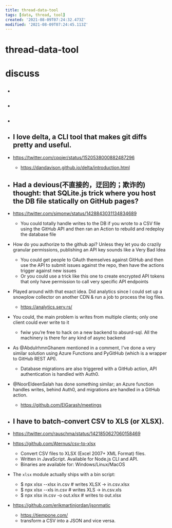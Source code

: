 ```yaml
---
title: thread-data-tool
tags: [data, thread, tool]
created: '2021-08-09T07:24:32.473Z'
modified: '2021-08-09T07:24:45.113Z'
---
```


# thread-data-tool

# discuss

- ## 

- ## 

- ## 

- ## I love delta, a CLI tool that makes git diffs pretty and useful.
- https://twitter.com/cpojer/status/1520538000882487296
  - https://dandavison.github.io/delta/introduction.html

- ## Had a devious(不直接的，迂回的；欺诈的) thought: that SQLite.js trick where you host the DB file statically on GitHub pages? 
- https://twitter.com/simonw/status/1428843031134834689
  - You could totally handle writes to the DB if you wrote to a CSV file using the GitHub API and then ran an Action to rebuild and redeploy the database file
- How do you authorize to the github api? Unless they let you do crazily granular permissions, publishing an API key sounds like a Very Bad Idea
  - You could get people to OAuth themselves against GitHub and then use  the API to submit issues against the repo, then have the actions trigger against new issues
  - Or you could use a trick like this one to create encrypted API tokens that only have permission to call very specific API endpoints
- Played around with that exact idea. Did analytics since I could set up a snowplow collector on another CDN & run a job to process the log files. 
  - https://analytics.serv.rs/
- You could, the main problem is writes from multiple clients; only one client could ever write to it
  - fwiw you’re free to hack on a new backend to absurd-sql. All the machinery is there for any kind of async backend
- As @AbdulrhmnGhanem mentioned in a comment, I've done a very similar solution using Azure Functions and PyGitHub (which is a wrapper to GitHub REST API).
  - Database migrations are also triggered with a GitHub action, API authentication is handled with Auth0.
- @NoorEldeenSalah has done something similar; an Azure function handles writes, behind Auth0, and migrations are handled in a GitHub action.
  - https://github.com/ElGarash/meetings

- ## I have to batch-convert CSV to XLS (or XLSX).
- https://twitter.com/rauschma/status/1421850627060158469
- https://github.com/Aternus/csv-to-xlsx
  - Convert CSV files to XLSX (Excel 2007+ XML Format) files.
  - Written in JavaScript. Available for Node.js CLI and API.
  - Binaries are available for: Windows/Linux/MacOS
- The `xlsx` module actually ships with a bin script:
  - $ npx xlsx --xlsx in.csv # writes XLSX -> in.csv.xlsx
  - $ npx xlsx --xls in.csv # writes XLS -> in.csv.xls
  - $ npx xlsx in.csv -o out.xlsx # writes to out.xlsx
- https://github.com/erikmartinjordan/jsonmatic
  - https://tiempone.com/
  - transform a CSV into a JSON and vice versa.

